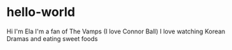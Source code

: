 # hello-world

Hi I'm Ela
I'm a fan of The Vamps (I love Connor Ball)
I love watching Korean Dramas and eating sweet foods
